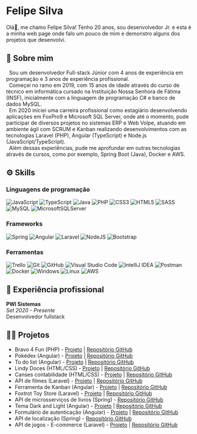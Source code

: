 # Felipe Silva
Olá👋, me chamo Felipe Silva! Tenho 20 anos, sou desenvolvedor Jr. e esta é a minha web page onde falo um pouco de mim e demonstro alguns dos projetos que desenvolvi.

## 💫 Sobre mim
&nbsp;&nbsp;Sou um desenvolvedor Full-stack Júnior com 4 anos de experiência em programação e 3 anos de experiência profissional.\
&nbsp;&nbsp;Começei no ramo em 2019, com 15 anos de idade através do curso de técnico em informática cursado na Instituição Nossa Senhora de Fátima (INSF), inicialmente com a linguagem de programação C# e banco de dados MySQL.\
&nbsp;&nbsp;Em 2020 iniciei uma carreira profissional como estagiário desenvolvendo aplicações em FoxPro9 e Microsoft SQL Server, onde até o momento, pude participar de diversos projetos no sistemas ERP e Web Volpe, atuando em ambiente ágil com SCRUM e Kanban realizando desenvolvimentos com as tecnologias Laravel (PHP), Angular (TypeScript) e Node.js (JavaScript/TypeScript).\
&nbsp;&nbsp;Além dessas experiências, pude me aprofundar em outras tecnologias através de cursos, como por exemplo, Spring Boot (Java), Docker e AWS.

## ⚙ Skills

### Linguagens de programação
![JavaScript](https://img.shields.io/badge/javascript-%23323330.svg?style=for-the-badge&logo=javascript&logoColor=%23F7DF1E)
![TypeScript](https://img.shields.io/badge/typescript-%23007ACC.svg?style=for-the-badge&logo=typescript&logoColor=white)
![Java](https://img.shields.io/badge/java-%23ED8B00.svg?style=for-the-badge&logo=openjdk&logoColor=white)
![PHP](https://img.shields.io/badge/php-%23777BB4.svg?style=for-the-badge&logo=php&logoColor=white)
![CSS3](https://img.shields.io/badge/css3-%231572B6.svg?style=for-the-badge&logo=css3&logoColor=white)
![HTML5](https://img.shields.io/badge/html5-%23E34F26.svg?style=for-the-badge&logo=html5&logoColor=white)
![SASS](https://img.shields.io/badge/SASS-hotpink.svg?style=for-the-badge&logo=SASS&logoColor=white)
![MySQL](https://img.shields.io/badge/mysql-%2300f.svg?style=for-the-badge&logo=mysql&logoColor=white)
![MicrosoftSQLServer](https://img.shields.io/badge/Microsoft%20SQL%20Server-CC2927?style=for-the-badge&logo=microsoft%20sql%20server&logoColor=white)

### Frameworks
![Spring](https://img.shields.io/badge/spring-%236DB33F.svg?style=for-the-badge&logo=spring&logoColor=white)
![Angular](https://img.shields.io/badge/angular-%23DD0031.svg?style=for-the-badge&logo=angular&logoColor=white)
![Laravel](https://img.shields.io/badge/laravel-%23FF2D20.svg?style=for-the-badge&logo=laravel&logoColor=white)
![NodeJS](https://img.shields.io/badge/node.js-6DA55F?style=for-the-badge&logo=node.js&logoColor=white)
![Bootstrap](https://img.shields.io/badge/bootstrap-%238511FA.svg?style=for-the-badge&logo=bootstrap&logoColor=white)

### Ferramentas
![Trello](https://img.shields.io/badge/Trello-%23026AA7.svg?style=for-the-badge&logo=Trello&logoColor=white)
![Git](https://img.shields.io/badge/git-%23F05033.svg?style=for-the-badge&logo=git&logoColor=white)
![GitHub](https://img.shields.io/badge/github-%23121011.svg?style=for-the-badge&logo=github&logoColor=white)
![Visual Studio Code](https://img.shields.io/badge/Visual%20Studio%20Code-0078d7.svg?style=for-the-badge&logo=visual-studio-code&logoColor=white)
![IntelliJ IDEA](https://img.shields.io/badge/IntelliJIDEA-000000.svg?style=for-the-badge&logo=intellij-idea&logoColor=white)
![Postman](https://img.shields.io/badge/Postman-FF6C37?style=for-the-badge&logo=postman&logoColor=white)
![Docker](https://img.shields.io/badge/docker-%230db7ed.svg?style=for-the-badge&logo=docker&logoColor=white)
![Windows](https://img.shields.io/badge/Windows-0078D6?style=for-the-badge&logo=windows&logoColor=white)
![Linux](https://img.shields.io/badge/Linux-FCC624?style=for-the-badge&logo=linux&logoColor=black)
![AWS](https://img.shields.io/badge/AWS-%23FF9900.svg?style=for-the-badge&logo=amazon-aws&logoColor=white)

## 💼 Experiência profissional
**PWI Sistemas**\
_Set 2020 - Presente_\
Desenvolvedor fullstack

## 👨‍💻 Projetos
- Bravo 4 Fun (PHP) - [Projeto](https://bravo4fun.felipesilva15.com.br) | [Repositório GitHub](https://github.com/felipesilva15/bravo4Fun)
- Pokédex (Angular) - [Projeto](https://felipesilva15.github.io/pokedex-angular/) | [Repositório GitHub](https://github.com/felipesilva15/pokedex-angular)
- To do list (Angular) - [Projeto](https://felipesilva15.github.io/to-do-list-angular/) | [Repositório GitHub](https://github.com/felipesilva15/to-do-list-angular)
- Lindy Doces (HTML/CSS) - [Projeto](https://lindy-doces.vercel.app/) | [Repositório GitHub](https://github.com/felipesilva15/LindyDoces)
- Canses contabilidade (HTML/CSS) - [Projeto](https://canses.vercel.app/) | [Repositório GitHub](https://github.com/felipesilva15/CansesContabilidade)
- API de filmes (Laravel) - [Projeto](https://films-api-laravel.felipesilva15.com.br/api/documentation) | [Repositório GitHub](https://github.com/felipesilva15/FilmsApiLaravel)
- Ferramenta de Kanban (Angular) - [Projeto](https://felipesilva15.github.io/KanbanToolAngular/) | [Repositório GitHub](https://github.com/felipesilva15/KanbanToolAngular)
- Foxtrot Toy Store (Laravel) - [Projeto](https://foxtrot-toystore.felipesilva15.com.br) | [Repositório GitHub](https://github.com/felipesilva15/FoxtrotToyStore)
- API de microsserviços de livros (Spring) - [Repositório GitHub](https://github.com/felipesilva15/java-microservices)
- Tema Dark and Light (Angular) - [Projeto](https://felipesilva15.github.io/dark-theme-angular/) | [Repositório GitHub](https://github.com/felipesilva15/dark-theme-angular)
- Formulário de autenticação (Angular) - [Projeto](https://felipesilva15.github.io/auth-form-angular/) | [Repositório GitHub](https://github.com/felipesilva15/auth-form-angular)
- API de localização (Spring) - [Repositório GitHub](https://github.com/felipesilva15/locationApi)
- API de jogos - E-commerce (Laravel) - [Projeto](https://alpha-games-api.felipesilva15.com.br/api/documentation) | [Repositório GitHub](https://github.com/felipesilva15/FilmsApiLaravel)
